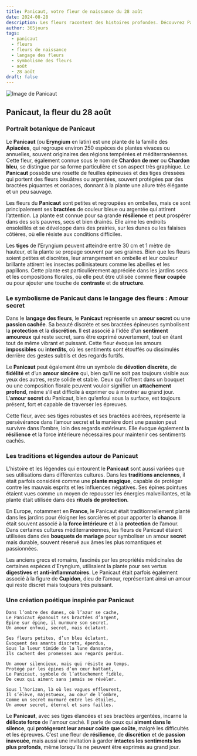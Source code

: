 ```yaml
---
title: Panicaut, votre fleur de naissance du 28 août
date: 2024-08-28
description: Les fleurs racontent des histoires profondes. Découvrez Panicaut, votre fleur de naissance du 28 août, ses symboles et récits fascinants. Plongez dans sa signification et son langage unique dans l'art floral.
author: 365jours
tags:
  - panicaut
  - fleurs
  - fleurs de naissance
  - langage des fleurs
  - symbolisme des fleurs
  - août
  - 28 août
draft: false
---
```



![Image de Panicaut](https://cdn.pixabay.com/photo/2017/07/28/10/13/eryngium-2548232_1280.jpg#center)


## Panicaut, la fleur du 28 août

### Portrait botanique de Panicaut

Le **Panicaut** (ou **Eryngium** en latin) est une plante de la famille des **Apiacées**, qui regroupe environ 250 espèces de plantes vivaces ou annuelles, souvent originaires des régions tempérées et méditerranéennes. Cette fleur, également connue sous le nom de **Chardon de mer** ou **Chardon bleu**, se distingue par sa forme particulière et son aspect très graphique. Le **Panicaut** possède une rosette de feuilles épineuses et des tiges dressées qui portent des fleurs bleuâtres ou argentées, souvent protégées par des bractées piquantes et coriaces, donnant à la plante une allure très élégante et un peu sauvage.

Les fleurs du **Panicaut** sont petites et regroupées en ombelles, mais ce sont principalement ses **bractées** de couleur bleue ou argentée qui attirent l’attention. La plante est connue pour sa grande **résilience** et peut prospérer dans des sols pauvres, secs et bien drainés. Elle aime les endroits ensoleillés et se développe dans des prairies, sur les dunes ou les falaises côtières, où elle résiste aux conditions difficiles.

Les **tiges** de l’Eryngium peuvent atteindre entre 30 cm et 1 mètre de hauteur, et la plante se propage souvent par ses graines. Bien que les fleurs soient petites et discrètes, leur arrangement en ombelle et leur couleur brillante attirent les insectes pollinisateurs comme les abeilles et les papillons. Cette plante est particulièrement appréciée dans les jardins secs et les compositions florales, où elle peut être utilisée comme **fleur coupée** ou pour ajouter une touche de **contraste** et de **structure**.

### Le symbolisme de Panicaut dans le langage des fleurs : Amour secret

Dans le **langage des fleurs**, le **Panicaut** représente un **amour secret** ou une **passion cachée**. Sa beauté discrète et ses bractées épineuses symbolisent la **protection** et la **discrétion**. Il est associé à l'idée d'un **sentiment amoureux** qui reste secret, sans être exprimé ouvertement, tout en étant tout de même vibrant et puissant. Cette fleur évoque les amours **impossibles** ou **interdits**, où les sentiments sont étouffés ou dissimulés derrière des gestes subtils et des regards furtifs.

Le **Panicaut** peut également être un symbole de **dévotion discrète**, de **fidélité** et d’un **amour sincère** qui, bien qu'il ne soit pas toujours visible aux yeux des autres, reste solide et stable. Ceux qui l’offrent dans un bouquet ou une composition florale peuvent vouloir signifier un **attachement profond**, même s’il est difficile à exprimer ou à montrer au grand jour. L'**amour secret** du Panicaut, bien qu’enfoui sous la surface, est toujours présent, fort et capable de traverser les épreuves.

Cette fleur, avec ses tiges robustes et ses bractées acérées, représente la persévérance dans l’amour secret et la manière dont une passion peut survivre dans l’ombre, loin des regards extérieurs. Elle évoque également la **résilience** et la force intérieure nécessaires pour maintenir ces sentiments cachés.

### Les traditions et légendes autour de Panicaut

L’histoire et les légendes qui entourent le **Panicaut** sont aussi variées que ses utilisations dans différentes cultures. Dans les **traditions anciennes**, il était parfois considéré comme une **plante magique**, capable de protéger contre les mauvais esprits et les influences négatives. Ses épines pointues étaient vues comme un moyen de repousser les énergies malveillantes, et la plante était utilisée dans des **rituels de protection**.

En Europe, notamment en **France**, le Panicaut était traditionnellement planté dans les jardins pour éloigner les sorcières et pour apporter la **chance**. Il était souvent associé à la **force intérieure** et à la **protection** de l’amour. Dans certaines cultures méditerranéennes, les fleurs de Panicaut étaient utilisées dans des **bouquets de mariage** pour symboliser un amour **secret** mais durable, souvent réservé aux âmes les plus romantiques et passionnées.

Les anciens grecs et romains, fascinés par les propriétés médicinales de certaines espèces d'Eryngium, utilisaient la plante pour ses vertus **digestives** et **anti-inflammatoires**. Le Panicaut était parfois également associé à la figure de **Cupidon**, dieu de l’amour, représentant ainsi un amour qui reste discret mais toujours très puissant.

### Une création poétique inspirée par Panicaut

```
Dans l’ombre des dunes, où l’azur se cache,
Le Panicaut épanouit ses bractées d’argent,
Épine sur épine, il murmure son secret,
Un amour enfoui, secret, mais éclatant.

Ses fleurs petites, d’un bleu éclatant,
Évoquent des amants discrets, éperdus,
Sous la lueur timide de la lune dansante,
Ils cachent des promesses aux regards perdus.

Un amour silencieux, mais qui résiste au temps,
Protégé par les épines d’un cœur battant,
Le Panicaut, symbole de l’attachement fidèle,
De ceux qui aiment sans jamais se révéler.

Sous l’horizon, là où les vagues effleurent,
Il s’élève, majestueux, au cœur de l’ombre,
Comme un secret murmuré entre les étoiles,
Un amour secret, éternel et sans failles.
```

Le **Panicaut**, avec ses tiges élancées et ses bractées argentées, incarne la **délicate force** de l'amour caché. Il parle de ceux qui **aiment dans le silence**, qui **protégeront leur amour coûte que coûte**, malgré les difficultés et les épreuves. C’est une fleur de **résilience**, de **discrétion** et de **passion inavouée**, mais aussi une invitation à garder **intactes les sentiments les plus profonds**, même lorsqu’ils ne peuvent être exprimés au grand jour.